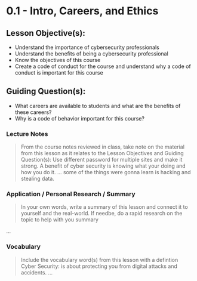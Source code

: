 # 0.1 - Intro, Careers, and Ethics

## Lesson Objective(s):
- Understand the importance of cybersecurity professionals
- Understand the benefits of being a cybersecurity professional
- Know the objectives of this course
- Create a code of conduct for the course and understand why a code of conduct is important for this course

## Guiding Question(s):
- What careers are available to students and what are the benefits of these careers?
- Why is a code of behavior important for this course?

### Lecture Notes
> From the course notes reviewed in class, take note on the material from this lesson as it relates to the Lesson Objectives and Guiding Question(s):
Use different password for multiple sites and make it strong.
A benefit of cyber security is knowing what your doing and how you do it.
... some of the things were gonna learn is hacking and stealing data.

### Application / Personal Research / Summary
> In your own words, write a summary of this lesson and connect it to yourself and the real-world. If needbe, do a rapid research on the topic to help with you summary

...

### Vocabulary
> Include the vocabulary word(s) from this lesson with a defintion
Cyber Security: is about protecting you from digital attacks and accidents.
...
